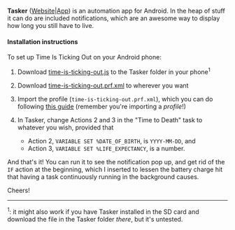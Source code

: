 **Tasker** ([Website](https://tasker.dinglisch.net/index.html)|[App](https://play.google.com/store/apps/details?id=net.dinglisch.android.taskerm&hl=en)) is an automation app for Android. In the heap of stuff it can do are included notifications, which are an awesome way to display how long you still have to live.

#### Installation instructions
To set up Time Is Ticking Out on your Android phone:

1. Download [time-is-ticking-out.js](https://github.com/HHErebus/time-is-ticking-out/blob/develop/android-tasker/time-is-ticking-out.js) to the Tasker folder in your phone<sup>1</sup>

2. Download [time-is-ticking-out.prf.xml](https://github.com/HHErebus/time-is-ticking-out/blob/develop/android-tasker/time-is-ticking-out.prf.xml) to wherever you want

3. Import the profile (`time-is-ticking-out.prf.xml`), which you can do following [this guide](https://almost-a-technocrat.blogspot.com.es/2013/04/how-to-import-tasker-projects-profiles.html) (remember you're importing a _profile_!)

4. In Tasker, change Actions 2 and 3 in the "Time to Death" task to whatever you wish, provided that
    * Action 2, `VARIABLE SET %DATE_OF_BIRTH`, is `YYYY-MM-DD`, and
    * Action 3, `VARIABLE SET %LIFE_EXPECTANCY`, is a number.

And that's it! You can run it to see the notification pop up, and get rid of the `IF` action at the beginning, which I inserted to lessen the battery charge hit that having a task continuously running in the background causes.

Cheers!

---

<sup>1</sup>: it might also work if you have Tasker installed in the SD card and download the file in the Tasker folder _there_, but it's untested.